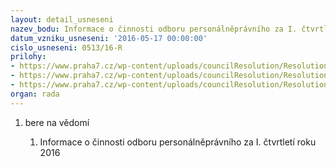 ```yaml
---
layout: detail_usneseni
nazev_bodu: Informace o činnosti odboru personálněprávního za I. čtvrtletí roku 2016
datum_vzniku_usneseni: '2016-05-17 00:00:00'
cislo_usneseni: 0513/16-R
prilohy:
- https://www.praha7.cz/wp-content/uploads/councilResolution/Resolutions/27731/export/P1Duvodovazprava~60670.docx
- https://www.praha7.cz/wp-content/uploads/councilResolution/Resolutions/27731/export/Informace1ctvrtleti2016~60669.doc
- https://www.praha7.cz/wp-content/uploads/councilResolution/Resolutions/27731/export/export~298663.pdf
organ: rada
---
```

<ol class="urzList_view" id="urzList">
<li class="urzClass1" id=""><span name="1">bere na vědomí</span> 
<ol class="urzOlClass">
<li class="urzClass2" style="TEXT-ALIGN: left" id=""><span><p>Informace o činnosti odboru personálněprávního za I. čtvrtletí roku 2016</p></span></li></ol></li></ol>
